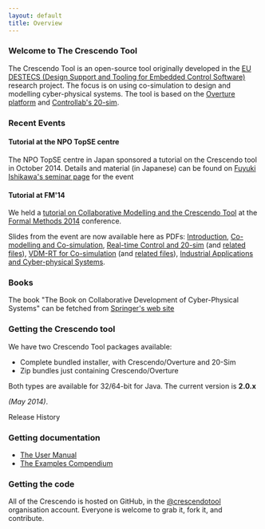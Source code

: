 ```yaml
---
layout: default
title: Overview
---
```


<link rel="stylesheet" href="stylesheets/styles.css">
<link rel="stylesheet" href="stylesheets/pygment_trac.css">
<link rel="stylesheet" href="/stylesheets/releases.css">
<script src="http://code.jquery.com/jquery-1.11.1.min.js"></script>
<script src="/javascripts/moment-with-langs.js"></script>
<script src="/javascripts/github-releases.js"></script>
<script>updateDownloadPage();</script>
<script>updateFrontPage();</script>


### Welcome to The Crescendo Tool

The Crescendo Tool is an open-source tool originally developed in the <a href="http://www.destecs.org/">EU DESTECS (Design Support and Tooling for Embedded Control Software)</a> research project.  The focus is on using co-simulation to design and modelling cyber-physical systems.  The tool is based on the <a href="http://www.overturetool.org/">Overture platform</a> and <a href="http://www.controllab.nl/en/products/20-sim.html">Controllab's 20-sim</a>.

<!-- The *Overture Tool* is an open-source integrated development environment (IDE) for developing and analysing VDM models. The tool suite is written entirely in Java and built on top of the Eclipse platform. -->

<!-- ![Tool preview]({{ site.url }}/images/tool-preview.png) -->

<!-- ### Recent Events -->

<h3><a name="recent-events" class="anchor" href="#recent-events"></a>Recent Events</h3>

<h4>Tutorial at the NPO TopSE centre</h4>

<p>The NPO TopSE centre in Japan sponsored a tutorial on the Crescendo tool in October 2014.  Details and material (in Japanese) can be found on <a href="http://research.nii.ac.jp/~f-ishikawa/crescendo/">Fuyuki Ishikawa's seminar page</a> for the event</p>

<h4>Tutorial at FM'14</h4>

<p>We held a <a href="http://www.comp.nus.edu.sg/~pat/FM2014/tutorial.html">tutorial on Collaborative Modelling and the Crescendo Tool</a> at the <a href="http://www.comp.nus.edu.sg/~pat/FM2014/">Formal Methods 2014</a> conference.</p>

<p>Slides from the event are now available here as PDFs:
          <a href="files/FM14/0.Intro.pdf">Introduction</a>,
          <a href="files/FM14/1.Co-mod.pdf">Co-modelling and Co-simulation</a>,
          <a href="files/FM14/2.CTandPractical1.pdf">Real-time Control and 20-sim</a> (and <a href="files/FM14/Practical1.zip">related files</a>),
          <a href="files/FM14/3.DEandPractical2.pdf">VDM-RT for Co-simulation</a> (and <a href="files/FM14/Practical2.zip">related files</a>),
          <a href="files/FM14/4.IndustrialandCPSandConclusions.pdf">Industrial Applications and Cyber-physical Systems</a>.
        </p>

<h3><a name="books" class="anchor" href="#getting-the-crescendo-tool"></a>Books</h3>

<p>The book "The Book on Collaborative Development of Cyber-Physical Systems" can be fetched from <a href="http://www.springer.com/computer/communication+networks/book/978-3-642-54117-9">Springer's web site</a></p>

<h3><a name="getting-the-crescendo-tool" class="anchor" href="#getting-the-crescendo-tool"></a>Getting the Crescendo tool</h3>

<p>We have two Crescendo Tool packages available:
          <ul>
            <li>Complete bundled installer, with Crescendo/Overture and 20-Sim</li>
            <li>Zip bundles just containing Crescendo/Overture</li>
          </ul>

Both types are available for 32/64-bit for Java. The current version is <strong id="current-release-version">2.0.x</strong>

<i id="current-release-data">(May 2014)</i>.</p>

<div id="current-release"></div>

<p>Release History</p>

<div id="release-history"></div>

<h3><a name="getting-documentation" class="anchor" href="#getting-documentation"></a>Getting documentation</h3>

 <ul>
          <li><a href="documents/Crescendo-2.0.0-UserManual.pdf">The User Manual</a></li>
          <li><a href="documents/Crescendo-2.0.0-ExamplesCompendium.pdf">The Examples Compendium</a></li>
        </ul>

<h3><a name="getting-the-code" class="anchor" href="#getting-the-code"></a>Getting the code</h3>

<p>All of the Crescendo is hosted on GitHub, in the <a href="https://github.com/crescendotool" class="user-mention">@crescendotool</a> organisation account.  Everyone is welcome to grab it, fork it, and contribute.</p>

<!-- ||
|----|
| The current stable version is <strong id="current-release-version">2.0.8</strong> <i id="current-release-data"> (May 2014) </i> which you can [download here]({{ site.url }}/download/).|

<div id="current-release"><div>

#### Extensions:
<table>
        <thead>
            <tr>
                <th></th>
                <th></th>
            </tr>
        </thead>
        <tbody>
            <tr>
               <td><a href="http://crescendotool.org"> <img src="{{ site.url }}/images/crescendo.png" width="128" alt="Cresendo Tool"> </a></td>
			   <td>The <a href="http://crescendotool.org">Cresendo Tool</a> uses the Overture platform and <a href="http://www.controllab.nl/en/products/20-sim.html">Controllab's 20-sim</a> to perform co-simulations that can be used in the analysis and development of cyber-physical systems.</td>
            </tr>
			<tr>
				<td><a href="http://symphonytool.org"> <img src="{{ site.url }}/images/symphony.png" width="128" alt="Symphony Tool"> </a></td>
			   <td>The <a href="http://symphonytool.org">Symphony Tool</a> extends part of the Overture Tool in order to support the CML language, which is aimed at describing and analysing Systems of Systems.</td>		
            </tr>
        </tbody>
</table> -->






